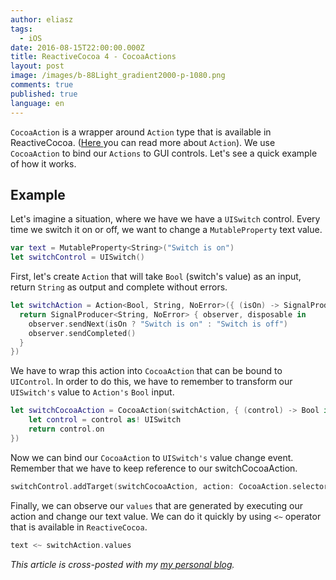 ```yaml
---
author: eliasz
tags:
  - iOS
date: 2016-08-15T22:00:00.000Z
title: ReactiveCocoa 4 - CocoaActions
layout: post
image: /images/b-88Light_gradient2000-p-1080.png
comments: true
published: true
language: en
---
```

`CocoaAction` is a wrapper around `Action` type that is available in ReactiveCocoa. ([Here ](http://blog.brightinventions.pl/reactivecocoa-4-action/) you can read more about `Action`). We use `CocoaAction` to bind our `Actions` to GUI controls. Let's see a quick example of how it works.

## Example

Let's imagine a situation, where we have we have a `UISwitch` control. Every time we switch it on or off, we want to change a `MutableProperty` text value.

```swift
var text = MutableProperty<String>("Switch is on")
let switchControl = UISwitch()
```

First, let's create `Action` that will take `Bool` (switch's value) as an input, return `String` as output and complete without errors.

```swift
let switchAction = Action<Bool, String, NoError>({ (isOn) -> SignalProducer<String, NoError> in
  return SignalProducer<String, NoError> { observer, disposable in
    observer.sendNext(isOn ? "Switch is on" : "Switch is off")
    observer.sendCompleted()
  }
})
```

We have to wrap this action into `CocoaAction` that can be bound to `UIControl`. In order to do this, we have to remember to transform our `UISwitch's` value to `Action's` `Bool` input.

```swift
let switchCocoaAction = CocoaAction(switchAction, { (control) -> Bool in
    let control = control as! UISwitch
    return control.on
})
```

Now we can bind our `CocoaAction` to `UISwitch's` value change event. Remember that we have to keep reference to our switchCocoaAction.

```swift
switchControl.addTarget(switchCocoaAction, action: CocoaAction.selector, forControlEvents: .ValueChanged)
```

Finally, we can observe our `values` that are generated by executing our action and change our text value. We can do it quickly by using `<~` operator that is available in `ReactiveCocoa`.

```swift
text <~ switchAction.values
```

*This article is cross-posted with my [my personal blog](http://eluss.github.io/).*

